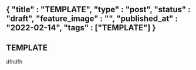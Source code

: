 {
    "title"             : "TEMPLATE",
    "type"              : "post",
    "status"            : "draft",
    "feature_image"     : "",
    "published_at"      : "2022-02-14",
    "tags"              : ["TEMPLATE"]
}
-----
## TEMPLATE
dfhdfh